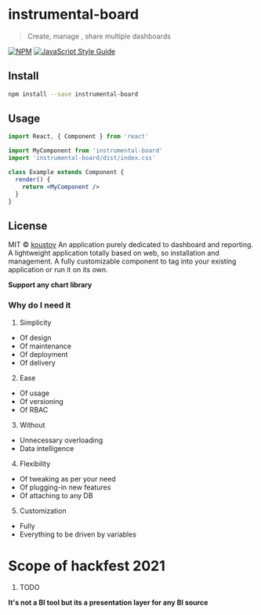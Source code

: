 # instrumental-board

> Create, manage , share multiple dashboards

[![NPM](https://img.shields.io/npm/v/instrumental-board.svg)](https://www.npmjs.com/package/instrumental-board) [![JavaScript Style Guide](https://img.shields.io/badge/code_style-standard-brightgreen.svg)](https://standardjs.com)

## Install

```bash
npm install --save instrumental-board
```

## Usage

```jsx
import React, { Component } from 'react'

import MyComponent from 'instrumental-board'
import 'instrumental-board/dist/index.css'

class Example extends Component {
  render() {
    return <MyComponent />
  }
}
```

## License

MIT © [koustov](https://github.com/koustov)
An application purely dedicated to dashboard and reporting. A lightweight application totally based on web, so installation and management. A fully customizable component to tag into your existing application or run it on its own.


**Support any chart library**

### Why do I need it

1. Simplicity
  - Of design
  - Of maintenance
  - Of deployment
  - Of delivery
2. Ease
  - Of usage
  - Of versioning
  - Of RBAC
3. Without
  - Unnecessary overloading
  - Data intelligence
4. Flexibility
  - Of tweaking as per your need
  - Of plugging-in new features
  - Of attaching to any DB
5. Customization
  - Fully
  - Everything to be driven by variables

# Scope of hackfest 2021
1. TODO


**It's not a BI tool but its a presentation layer for any BI source**

